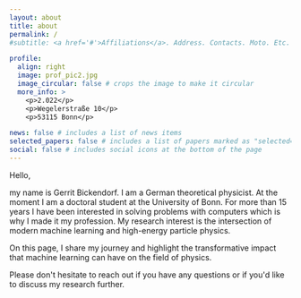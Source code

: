 ```yaml
---
layout: about
title: about
permalink: /
#subtitle: <a href='#'>Affiliations</a>. Address. Contacts. Moto. Etc.

profile:
  align: right
  image: prof_pic2.jpg
  image_circular: false # crops the image to make it circular
  more_info: >
    <p>2.022</p>
    <p>Wegelerstraße 10</p>
    <p>53115 Bonn</p>

news: false # includes a list of news items
selected_papers: false # includes a list of papers marked as "selected={true}"
social: false # includes social icons at the bottom of the page
---
```


Hello,

my name is Gerrit Bickendorf. I am a German theoretical physicist. At the moment I am a doctoral student at the University of Bonn. For more than 15 years I have been interested in solving problems with computers which is why I made it my profession. My research interest is the intersection of modern machine learning and high-energy particle physics.

On this page, I share my journey and highlight the transformative impact that machine learning can have on the field of physics.

Please don't hesitate to reach out if you have any questions or if you'd like to discuss my research further.
